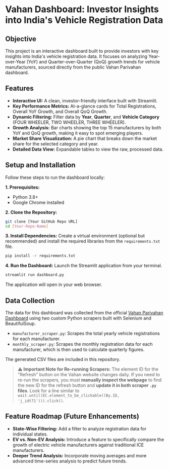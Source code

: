 # Vahan Dashboard: Investor Insights into India's Vehicle Registration Data

## Objective
This project is an interactive dashboard built to provide investors with key insights into India's vehicle registration data. It focuses on analyzing Year-over-Year (YoY) and Quarter-over-Quarter (QoQ) growth trends for vehicle manufacturers, sourced directly from the public Vahan Parivahan dashboard.

## Features
* **Interactive UI:** A clean, investor-friendly interface built with Streamlit.
* **Key Performance Metrics:** At-a-glance cards for Total Registrations, Overall YoY Growth, and Overall QoQ Growth.
* **Dynamic Filtering:** Filter data by **Year**, **Quarter**, and **Vehicle Category** (FOUR WHEELER, TWO WHEELER, THREE WHEELER).
* **Growth Analysis:** Bar charts showing the top 15 manufacturers by both YoY and QoQ growth, making it easy to spot emerging players.
* **Market Share Visualization:** A pie chart that breaks down the market share for the selected category and year.
* **Detailed Data View:** Expandable tables to view the raw, processed data.

## Setup and Installation

Follow these steps to run the dashboard locally:

**1. Prerequisites:**
* Python 3.8+
* Google Chrome installed

**2. Clone the Repository:**
```bash
git clone [Your GitHub Repo URL]
cd [Your-Repo-Name]
```

**3. Install Dependencies:**
Create a virtual environment (optional but recommended) and install the required libraries from the `requirements.txt` file.
```bash
pip install -r requirements.txt
```

**4. Run the Dashboard:**
Launch the Streamlit application from your terminal.
```bash
streamlit run dashboard.py
```
The application will open in your web browser.

## Data Collection
The data for this dashboard was collected from the official [Vahan Parivahan Dashboard](https://vahan.parivahan.gov.in/vahan4dashboard/vahan/view/reportview.xhtml) using two custom Python scrapers built with Selenium and BeautifulSoup.

* `manufacturer_scraper.py`: Scrapes the total yearly vehicle registrations for each manufacturer.
* `monthly_scraper.py`: Scrapes the monthly registration data for each manufacturer, which is then used to calculate quarterly figures.

The generated CSV files are included in this repository.

> **⚠️ Important Note for Re-running Scrapers:**
> The element ID for the "Refresh" button on the Vahan website changes daily. If you need to re-run the scrapers, you must **manually inspect the webpage** to find the new ID for the refresh button and **update it in both scraper `.py` files**. Look for a line similar to `wait.until(EC.element_to_be_clickable((By.ID, 'j_idt71'))).click()`.

## Feature Roadmap (Future Enhancements)
* **State-Wise Filtering:** Add a filter to analyze registration data for individual states.
* **EV vs. Non-EV Analysis:** Introduce a feature to specifically compare the growth of electric vehicle manufacturers against traditional ICE manufacturers.
* **Deeper Trend Analysis:** Incorporate moving averages and more advanced time-series analysis to predict future trends.